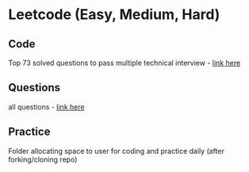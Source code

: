 # Leetcode (Easy, Medium, Hard)

## Code
Top 73 solved questions to pass multiple technical interview - [link here](https://github.com/coderzparadise/Algorithm/tree/main/Leetcode/code)

## Questions
all questions - [link here](https://github.com/coderzparadise/Algorithm/blob/main/ALL_QUESTIONS)

## Practice
Folder allocating space to user for coding and practice daily (after forking/cloning repo)
